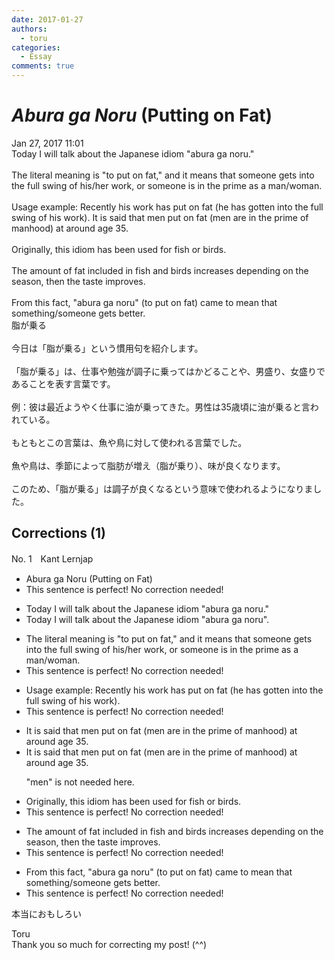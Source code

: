 ```yaml
---
date: 2017-01-27
authors:
  - toru
categories:
  - Essay
comments: true
---
```


# <strong><em>Abura ga Noru</strong></em> (Putting on Fat)
<div class="date">Jan 27, 2017 11:01</div>
<div id="post"><div id="body_show_ori">
Today I will talk about the Japanese idiom "abura ga noru."<br/><br/>The literal meaning is "to put on fat," and it means that someone gets into the full swing of his/her work, or someone is in the prime as a man/woman.<br/><br/>Usage example: Recently his work has put on fat (he has gotten into the full swing of his work). It is said that men put on fat (men are in the prime of manhood) at around age 35.<br/><br/>Originally, this idiom has been used for fish or birds.<br/><br/>The amount of fat included in fish and birds increases depending on the season, then the taste improves.<br/><br/>From this fact, "abura ga noru" (to put on fat) came to mean that something/someone gets better.
</div></div>

<!-- more -->

<div id="post_ja"><div id="body_show_mo">
脂が乗る<br/><br/>今日は「脂が乗る」という慣用句を紹介します。<br/><br/>「脂が乗る」は、仕事や勉強が調子に乗ってはかどることや、男盛り、女盛りであることを表す言葉です。<br/><br/>例：彼は最近ようやく仕事に油が乗ってきた。男性は35歳頃に油が乗ると言われている。<br/><br/>もともとこの言葉は、魚や鳥に対して使われる言葉でした。<br/><br/>魚や鳥は、季節によって脂肪が増え（脂が乗り）、味が良くなります。<br/><br/>このため、「脂が乗る」は調子が良くなるという意味で使われるようになりました。
</div></div>

## Corrections (1)
<div id="block"><div class="first_name"> No. 1　<span class="just_name">Kant Lernjap</span></div><div id="block2">
<ul class="correction_field">
<li class="incorrect">Abura ga Noru (Putting on Fat)</li>
<li class="corrected perfect">This sentence is perfect! No correction needed!</li>
</ul>
<ul class="correction_field">
<li class="incorrect">Today I will talk about the Japanese idiom "abura ga noru."</li>
<li class="corrected correct">
Today I will talk about the Japanese idiom "abura ga noru<span class="f_blue">".</span>
</li>
</ul>
<ul class="correction_field">
<li class="incorrect">The literal meaning is "to put on fat," and it means that someone gets into the full swing of his/her work, or someone is in the prime as a man/woman.</li>
<li class="corrected perfect">This sentence is perfect! No correction needed!</li>
</ul>
<ul class="correction_field">
<li class="incorrect">Usage example: Recently his work has put on fat (he has gotten into the full swing of his work).</li>
<li class="corrected perfect">This sentence is perfect! No correction needed!</li>
</ul>
<ul class="correction_field">
<li class="incorrect">It is said that men put on fat (men are in the prime of manhood) at around age 35.</li>
<li class="corrected correct">
It is said that men put on fat (<span class="f_gray">men </span>are in the prime of manhood) at around age 35.
<p class="correction_comment">"men" is not needed here.</p>
</li>
</ul>
<ul class="correction_field">
<li class="incorrect">Originally, this idiom has been used for fish or birds.</li>
<li class="corrected perfect">This sentence is perfect! No correction needed!</li>
</ul>
<ul class="correction_field">
<li class="incorrect">The amount of fat included in fish and birds increases depending on the season, then the taste improves.</li>
<li class="corrected perfect">This sentence is perfect! No correction needed!</li>
</ul>
<ul class="correction_field">
<li class="incorrect">From this fact, "abura ga noru" (to put on fat) came to mean that something/someone gets better.</li>
<li class="corrected perfect">This sentence is perfect! No correction needed!</li>
</ul>
<p class="comment_small">
 本当におもしろい
</p>

</div><div class="name"><span class="just_name">Toru</span><br>
Thank you so much for correcting my post! (^^)
</div>
</div>
